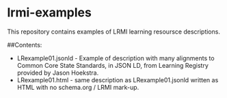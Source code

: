 # lrmi-examples
This repository contains examples of LRMI learning resoursce descriptions.

##Contents:
* LRexample01.jsonld - Example of description with many alignments to Common Core State Standards, in JSON LD, from Learning Registry provided by Jason Hoekstra.
* LRexample01.html - same description as LRexample01.jsonld written as HTML with no schema.org / LRMI mark-up.
